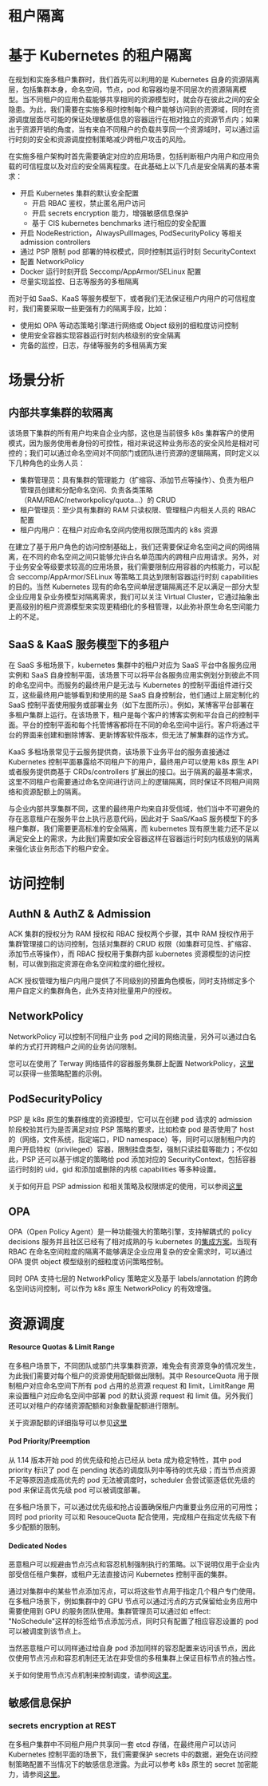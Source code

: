 # 租户隔离

# 基于 Kubernetes 的租户隔离

在规划和实施多租户集群时，我们首先可以利用的是 Kubernetes 自身的资源隔离层，包括集群本身，命名空间，节点，pod 和容器均是不同层次的资源隔离模型。当不同租户的应用负载能够共享相同的资源模型时，就会存在彼此之间的安全隐患。为此，我们需要在实施多租时控制每个租户能够访问到的资源域，同时在资源调度层面尽可能的保证处理敏感信息的容器运行在相对独立的资源节点内；如果出于资源开销的角度，当有来自不同租户的负载共享同一个资源域时，可以通过运行时刻的安全和资源调度控制策略减少跨租户攻击的风险。

在实施多租户架构时首先需要确定对应的应用场景，包括判断租户内用户和应用负载的可信程度以及对应的安全隔离程度。在此基础上以下几点是安全隔离的基本需求：

- 开启 Kubernetes 集群的默认安全配置
  - 开启 RBAC 鉴权，禁止匿名用户访问
  - 开启 secrets encryption 能力，增强敏感信息保护
  - 基于 CIS kubernetes benchmarks 进行相应的安全配置
- 开启 NodeRestriction，AlwaysPullImages, PodSecurityPolicy 等相关 admission controllers
- 通过 PSP 限制 pod 部署的特权模式，同时控制其运行时刻 SecurityContext
- 配置 NetworkPolicy
- Docker 运行时刻开启 Seccomp/AppArmor/SELinux 配置
- 尽量实现监控、日志等服务的多租隔离

而对于如 SaaS、KaaS 等服务模型下，或者我们无法保证租户内用户的可信程度时，我们需要采取一些更强有力的隔离手段，比如：

- 使用如 OPA 等动态策略引擎进行网络或 Object 级别的细粒度访问控制
- 使用安全容器实现容器运行时刻内核级别的安全隔离
- 完备的监控，日志，存储等服务的多租隔离方案

# 场景分析

## 内部共享集群的软隔离

该场景下集群的所有用户均来自企业内部，这也是当前很多 k8s 集群客户的使用模式，因为服务使用者身份的可控性，相对来说这种业务形态的安全风险是相对可控的；我们可以通过命名空间对不同部门或团队进行资源的逻辑隔离，同时定义以下几种角色的业务人员：

- 集群管理员：具有集群的管理能力（扩缩容、添加节点等操作）、负责为租户管理员创建和分配命名空间、负责各类策略（RAM/RBAC/networkpolicy/quota...）的 CRUD
- 租户管理员：至少具有集群的 RAM 只读权限、管理租户内相关人员的 RBAC 配置
- 租户内用户：在租户对应命名空间内使用权限范围内的 k8s 资源

在建立了基于用户角色的访问控制基础上，我们还需要保证命名空间之间的网络隔离，在不同的命名空间之间只能够允许白名单范围内的跨租户应用请求。另外，对于业务安全等级要求较高的应用场景，我们需要限制应用容器的内核能力，可以配合 seccomp/AppArmor/SELinux 等策略工具达到限制容器运行时刻 capabilities 的目的。当然 Kubernetes 现有的命名空间单层逻辑隔离还不足以满足一部分大型企业应用复杂业务模型对隔离需求，我们可以关注 Virtual Cluster，它通过抽象出更高级别的租户资源模型来实现更精细化的多租管理，以此弥补原生命名空间能力上的不足。

## SaaS & KaaS 服务模型下的多租户

在 SaaS 多租场景下，kubernetes 集群中的租户对应为 SaaS 平台中各服务应用实例和 SaaS 自身控制平面，该场景下可以将平台各服务应用实例划分到彼此不同的命名空间中。而服务的最终用户是无法与 Kubernetes 的控制平面组件进行交互，这些最终用户能够看到和使用的是 SaaS 自身控制台，他们通过上层定制化的 SaaS 控制平面使用服务或部署业务（如下左图所示）。例如，某博客平台部署在多租户集群上运行。在该场景下，租户是每个客户的博客实例和平台自己的控制平面。平台的控制平面和每个托管博客都将在不同的命名空间中运行。客户将通过平台的界面来创建和删除博客、更新博客软件版本，但无法了解集群的运作方式。

KaaS 多租场景常见于云服务提供商，该场景下业务平台的服务直接通过 Kubernetes 控制平面暴露给不同租户下的用户，最终用户可以使用 k8s 原生 API 或者服务提供商基于 CRDs/controllers 扩展出的接口。出于隔离的最基本需求，这里不同租户也需要通过命名空间进行访问上的逻辑隔离，同时保证不同租户间网络和资源配额上的隔离。

与企业内部共享集群不同，这里的最终用户均来自非受信域，他们当中不可避免的存在恶意租户在服务平台上执行恶意代码，因此对于 SaaS/KaaS 服务模型下的多租户集群，我们需要更高标准的安全隔离，而 kubernetes 现有原生能力还不足以满足安全上的需求，为此我们需要如安全容器这样在容器运行时刻内核级别的隔离来强化该业务形态下的租户安全。

# 访问控制

## AuthN & AuthZ & Admission

ACK 集群的授权分为 RAM 授权和 RBAC 授权两个步骤，其中 RAM 授权作用于集群管理接口的访问控制，包括对集群的 CRUD 权限（如集群可见性、扩缩容、添加节点等操作），而 RBAC 授权用于集群内部 kubernetes 资源模型的访问控制，可以做到指定资源在命名空间粒度的细化授权。

ACK 授权管理为租户内用户提供了不同级别的预置角色模板，同时支持绑定多个用户自定义的集群角色，此外支持对批量用户的授权。

## NetworkPolicy

NetworkPolicy 可以控制不同租户业务 pod 之间的网络流量，另外可以通过白名单的方式打开跨租户之间的业务访问限制。

您可以在使用了 Terway 网络插件的容器服务集群上配置 NetworkPolicy，[这里](https://github.com/ahmetb/kubernetes-network-policy-recipes)可以获得一些策略配置的示例。

## PodSecurityPolicy

PSP 是 k8s 原生的集群维度的资源模型，它可以在创建 pod 请求的 admission 阶段校验其行为是否满足对应 PSP 策略的要求，比如检查 pod 是否使用了 host 的（网络，文件系统，指定端口，PID namespace）等，同时可以限制租户内的用户开启特权（privileged）容器，限制挂盘类型，强制只读挂载等能力；不仅如此，PSP 还可以基于绑定的策略给 pod 添加对应的 SecurityContext，包括容器运行时刻的 uid，gid 和添加或删除的内核 capabilities 等多种设置。

关于如何开启 PSP admission 和相关策略及权限绑定的使用，可以参阅[这里](https://kubernetes.io/zh/docs/concepts/policy/pod-security-policy/#什么是-pod-安全策略)

## OPA

OPA（Open Policy Agent）是一种功能强大的策略引擎，支持解耦式的 policy decisions 服务并且社区已经有了相对成熟的与 kubernetes 的[集成方案](https://www.openpolicyagent.org/docs/latest/kubernetes-admission-control)。当现有 RBAC 在命名空间粒度的隔离不能够满足企业应用复杂的安全需求时，可以通过 OPA 提供 object 模型级别的细粒度访问策略控制。

同时 OPA 支持七层的 NetworkPolicy 策略定义及基于 labels/annotation 的跨命名空间访问控制，可以作为 k8s 原生 NetworkPolicy 的有效增强。

# 资源调度

#### Resource Quotas & Limit Range

在多租户场景下，不同团队或部门共享集群资源，难免会有资源竞争的情况发生，为此我们需要对每个租户的资源使用配额做出限制。其中 ResourceQuota 用于限制租户对应命名空间下所有 pod 占用的总资源 request 和 limit，LimitRange 用来设置租户对应命名空间中部署 pod 的默认资源 request 和 limit 值。另外我们还可以对租户的存储资源配额和对象数量配额进行限制。

关于资源配额的详细指导可以参见[这里](https://kubernetes.io/zh/docs/concepts/policy/resource-quotas/)

#### Pod Priority/Preemption

从 1.14 版本开始 pod 的优先级和抢占已经从 beta 成为稳定特性，其中 pod priority 标识了 pod 在 pending 状态的调度队列中等待的优先级；而当节点资源不足等原因造成高优先的 pod 无法被调度时，scheduler 会尝试驱逐低优先级的 pod 来保证高优先级 pod 可以被调度部署。

在多租户场景下，可以通过优先级和抢占设置确保租户内重要业务应用的可用性；同时 pod priority 可以和 ResouceQuota 配合使用，完成租户在指定优先级下有多少配额的限制。

#### Dedicated Nodes

恶意租户可以规避由节点污点和容忍机制强制执行的策略。以下说明仅用于企业内部受信任租户集群，或租户无法直接访问 Kubernetes 控制平面的集群。

通过对集群中的某些节点添加污点，可以将这些节点用于指定几个租户专门使用。在多租户场景下，例如集群中的 GPU 节点可以通过污点的方式保留给业务应用中需要使用到 GPU 的服务团队使用。集群管理员可以通过如 effect: "NoSchedule"这样的标签给节点添加污点，同时只有配置了相应容忍设置的 pod 可以被调度到该节点上。

当然恶意租户可以同样通过给自身 pod 添加同样的容忍配置来访问该节点，因此仅使用节点污点和容忍机制还无法在非受信的多租集群上保证目标节点的独占性。

关于如何使用节点污点机制来控制调度，请参阅[这里](https://kubernetes.io/docs/concepts/configuration/taint-and-toleration/)。

## 敏感信息保护

### secrets encryption at REST

在多租户集群中不同租户用户共享同一套 etcd 存储，在最终用户可以访问 Kubernetes 控制平面的场景下，我们需要保护 secrets 中的数据，避免在访问控制策略配置不当情况下的敏感信息泄露。为此可以参考 k8s 原生的 secret 加密能力，请参阅[这里](https://kubernetes.io/docs/tasks/administer-cluster/encrypt-data/)。
